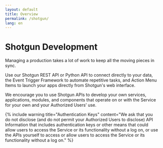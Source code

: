 ```yaml
---
layout: default
title: Overview
permalink: /shotgun/
lang: en
---
```


# Shotgun Development

Managing a production takes a lot of work to keep all the moving pieces in sync.

Use our Shotgun REST API or Python API to connect directly to your data, the Event Trigger Framework to automate repetitive tasks, and Action Menu Items to launch your apps directly from Shotgun's web interface.

We encourage you to use Shotgun APIs to develop your own services, applications, modules, and components that operate on or with the Service for your own and your Authorized Users’ use. 

{% include warning title="Authentication Keys" content="We ask that you do not disclose (and do not permit your Authorized Users to disclose) API Information that includes authentication keys or other means that could allow users to access the Service or its functionality without a log on, or use the APIs yourself to access or allow users to access the Service or its functionality without a log on." %}




